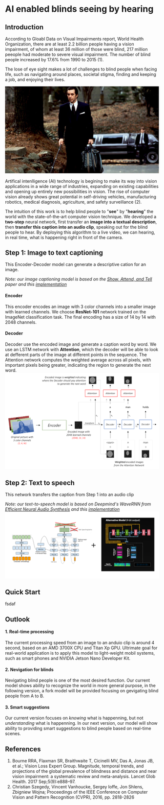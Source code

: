 # AI enabled blinds seeing by hearing
## Introduction
According to Gloabl Data on Visual Impairments report, World Health Organization, there are at least 2.2 billion people having a vision impairment, of whom at least 36 million of those were blind, 217 million peeople had moderate to severe visual impairment. The number of blind people increased by 17.6% from 1990 to 2015 (1).

The lose of eye sight makes a lot of challenges to blind people when facing life, such as navigating around places, societal stigma, finding and keeping a job, and enjoying their lives.

<img src="images/scent_of_a_woman.jpeg">

Artifical intenlligence (AI) technology is begining to make its way into vision applications in a wide range of industries, expanding on existing capabilities and opening up entirely new possibilities in vision. The rise of computer vision already shows great potential in self-driving vehicles, manufacturing robotics, medical diagnosis, agriculture, and safety surveillance (2).

The intuition of this work is to help blind people to "**see**" by "**hearing**" the world with the state-of-the-art computer vision technique. We developed a **two-step** neural network, first transfer an **image into a textual description**, then **transfer this caption into an audio clip**, speaking out for the blind people to hear. By deploying this algorithm to a live video, we can hearing, in real time, what is happening right in front of the camera.

## Step 1: Image to text captioning
This Encoder-Decoder model can generate a descriptive cation for an image.

*Note: our image captioning model is based on the [Show, Attend, and Tell](https://arxiv.org/abs/1502.03044) paper and this [implementation](https://github.com/sgrvinod/a-PyTorch-Tutorial-to-Image-Captioning)*

#### Encoder
This encoder encodes an image with 3 color channels into a smaller image with learned channels. We choose **ResNet-101** network trained on the ImageNet classification task. The final encoding has a size of 14 by 14 with 2048 channels.

#### Decoder
Decoder use the encoded image and generate a caption word by word. We use an LSTM network with **Attention**, which the decoder will be able to look at defferent parts of the image at different points in the sequence. The Attention network computes the weighted average across all pixels, with important pixels being greater, indicating the region to generate the next word.
<img src="images/model.png">


## Step 2: Text to speech
This network transfers the caption from Step 1 into an audio clip

*Note: our text-to-speech model is based on Deepmind's WaveRNN from [Efficient Neural Audio Synthesis](https://arxiv.org/abs/1802.08435v1) and this [implementation](https://github.com/fatchord/WaveRNN)*
<img src="images/tacotron_wavernn.png">

## Quick Start
fsdaf

## Outlook
#### 1. Real-time processing
The current processing speed from an image to an anduio clip is around 4 second, based on an AMD 3700X CPU and Titan Xp GPU. Ultrimate goal for real-world application is to apply this model to light-weight mobil systems, such as smart phones and NVIDIA Jetson Nano Developer Kit.
#### 2. Nevigation for blinds
Nevigating blind people is one of the most desired function. Our current model shows ability to recognize the world in more general purpose, in the following version, a fork model will be provided focusing on gevigating blind people from A to B. 
#### 3. Smart suggestions
Our current version focuses on *knowing* what is happenning, but not *understanding* what is happenning. In our next version, our model will show ability to providing smart suggestions to blind people based on real-time scenes.

## References 
1. Bourne RRA, Flaxman SR, Braithwaite T, Cicinelli MV, Das A, Jonas JB, et al.; Vision Loss Expert Group. Magnitude, temporal trends, and projections of the global prevalence of blindness and distance and near vision impairment: a systematic review and meta-analysis. Lancet Glob Health. 2017 Sep;5(9):e888–97.
2. Christian Szegedy, Vincent Vanhoucke, Sergey Ioffe, Jon Shlens, Zbigniew Wojna; Proceedings of the IEEE Conference on Computer Vision and Pattern Recognition (CVPR), 2016, pp. 2818-2826
